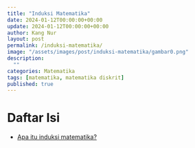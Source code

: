 ```yaml
---
title: "Induksi Matematika"
date: 2024-01-12T00:00:00+00:00
update: 2024-01-12T00:00:00+00:00
author: Kang Nur
layout: post
permalink: /induksi-matematika/
image: "/assets/images/post/induksi-matematika/gambar0.png"
description:
  ""
categories: Matematika
tags: [matematika, matematika diskrit]
published: true
---
```


<div class="w-100">
  <div class="table-of-contents">
    <h1 class="table-of-contents-title" onclick="toggleContent('daftar-isi')" style="cursor:pointer;">
      <i class="fas fa-list-ul table-of-contents-icon"></i>
      <i id="arrow-daftar-isi" class="arrow arrow-right fas fa-chevron-right" style="float: right;"></i>
      Daftar Isi
    </h1>
    <ul class="content table-of-contents-list" id="daftar-isi">
      <li class="table-of-contents-item">
        <a class="table-of-contents-link" href="induksi-matematika/#apa-itu-induksi-matematika">
          <i class="fas fa-angle-right table-of-contents-icon"></i> Apa itu induksi matematika?
        </a>
      </li>
    </ul>
  </div>
</div>

